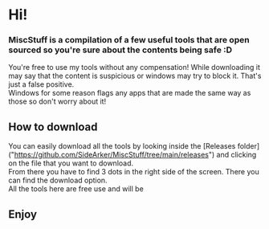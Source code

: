 # Hi!
### MiscStuff is a compilation of a few useful tools that are open sourced so you're sure about the contents being safe :D 
You're free to use my tools without any compensation! 
While downloading it may say that the content is suspicious or windows may try to block it. That's just a false positive.<br> Windows for some reason flags any apps that are made the same way as those so don't worry about it!

## How to download
You can easily download all the tools by looking inside the [Releases folder] ("https://github.com/SideArker/MiscStuff/tree/main/releases") and clicking on the file that you want to download. <br>
From there you have to find 3 dots in the right side of the screen. There you can find the download option. <br>
All the tools here are free use and will be

## Enjoy
